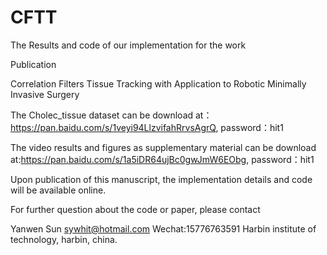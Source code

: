 # CFTT



The Results and code of our implementation for the work

Publication

Correlation Filters Tissue Tracking with Application to Robotic Minimally Invasive Surgery

The Cholec_tissue dataset can be download at：https://pan.baidu.com/s/1veyi94LlzvifahRrvsAgrQ,  password：hit1 

The video results and figures as supplementary material can be download at:https://pan.baidu.com/s/1a5iDR64ujBc0gwJmW6EObg, password：hit1


Upon publication of this manuscript, the implementation details and code will be available online.

For further question about the code or paper, please contact

Yanwen Sun sywhit@hotmail.com Wechat:15776763591
Harbin institute of technology, harbin, china.
